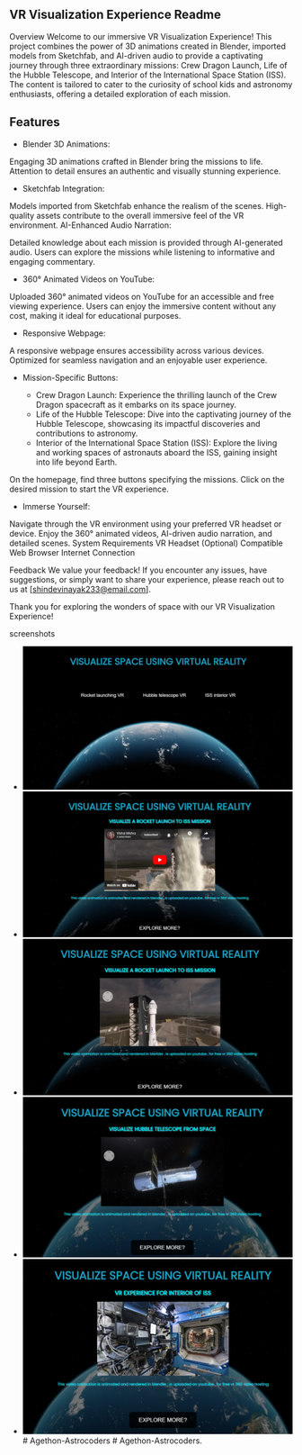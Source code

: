 
## VR Visualization Experience Readme
Overview
Welcome to our immersive VR Visualization Experience! This project combines the power of 3D animations created in Blender, imported models from Sketchfab, and AI-driven audio to provide a captivating journey through three extraordinary missions: Crew Dragon Launch, Life of the Hubble Telescope, and Interior of the International Space Station (ISS). The content is tailored to cater to the curiosity of school kids and astronomy enthusiasts, offering a detailed exploration of each mission.

## Features
- Blender 3D Animations:

Engaging 3D animations crafted in Blender bring the missions to life.
Attention to detail ensures an authentic and visually stunning experience.
- Sketchfab Integration:

Models imported from Sketchfab enhance the realism of the scenes.
High-quality assets contribute to the overall immersive feel of the VR environment.
AI-Enhanced Audio Narration:

Detailed knowledge about each mission is provided through AI-generated audio.
Users can explore the missions while listening to informative and engaging commentary.
- 360° Animated Videos on YouTube:

Uploaded 360° animated videos on YouTube for an accessible and free viewing experience.
Users can enjoy the immersive content without any cost, making it ideal for educational purposes.
- Responsive Webpage:

A responsive webpage ensures accessibility across various devices.
Optimized for seamless navigation and an enjoyable user experience.
- Mission-Specific Buttons:

   - Crew Dragon Launch: Experience the thrilling launch of the Crew Dragon spacecraft as it embarks on its space journey.
   - Life of the Hubble Telescope: Dive into the captivating journey of the Hubble Telescope, showcasing its impactful              discoveries      and contributions to astronomy.
   -  Interior of the International Space Station (ISS): Explore the living and working spaces of astronauts aboard the ISS, gaining insight into life beyond Earth.
   
On the homepage, find three buttons specifying the missions.
Click on the desired mission to start the VR experience.
- Immerse Yourself:

Navigate through the VR environment using your preferred VR headset or device.
Enjoy the 360° animated videos, AI-driven audio narration, and detailed scenes.
System Requirements
VR Headset (Optional)
Compatible Web Browser
Internet Connection


Feedback
We value your feedback! If you encounter any issues, have suggestions, or simply want to share your experience, please reach out to us at [shindevinayak233@email.com].

Thank you for exploring the wonders of space with our VR Visualization Experience!

screenshots
   - ![interface1](screenshots/Screenshot%202024-01-04%20114404.png)
   - ![interface1](screenshots/2.png)
   - ![Crew Dragon Launch](screenshots/3.png)
   - ![Life of the Hubble Telescope](screenshots/h.png)
   - ![Interior of ISS](screenshots/i.png)
#   A g e t h o n - A s t r o c o d e r s 
 
 # Agethon-Astrocoders.
